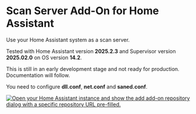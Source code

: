 # Scan Server Add-On for Home Assistant
Use your Home Assistant system as a scan server.

Tested with Home Assistant version **2025.2.3** and Supervisor version **2025.02.0** on OS version **14.2**.

This is still in an early development stage and not ready for production. Documentation will follow.

You need to configure **dll.conf**, **net.conf** and **saned.conf**.

[![Open your Home Assistant instance and show the add add-on repository dialog with a specific repository URL pre-filled.](https://my.home-assistant.io/badges/supervisor_add_addon_repository.svg)](https://my.home-assistant.io/redirect/supervisor_add_addon_repository/?repository_url=https%3A%2F%2Fgithub.com%2FConnum%2Fhomeassistant-addon-scanserver)
